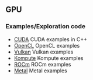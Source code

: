## GPU

### Examples/Exploration code
* [CUDA](./cuda) CUDA examples in C++
* [OpenCL](./opencl/README.md) OpenCL examples
* [Vulkan](./vulkan/README.md) Vulkan examples
* [Kompute](./kompute/README.md) Kompute examples
* [ROCm](./rocm/README.md) ROCm examples
* [Metal](./metal) Metal examples
